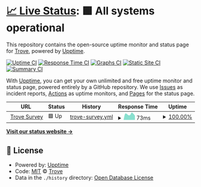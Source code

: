# [📈 Live Status](https://trove-ai.github.io/upptime): <!--live status--> **🟩 All systems operational**

This repository contains the open-source uptime monitor and status page for [Trove](https://trove-ai.github.io/upptime), powered by [Upptime](https://github.com/upptime/upptime).

[![Uptime CI](https://github.com/trove-ai/upptime/workflows/Uptime%20CI/badge.svg)](https://github.com/trove-ai/upptime/actions?query=workflow%3A%22Uptime+CI%22)
[![Response Time CI](https://github.com/trove-ai/upptime/workflows/Response%20Time%20CI/badge.svg)](https://github.com/trove-ai/upptime/actions?query=workflow%3A%22Response+Time+CI%22)
[![Graphs CI](https://github.com/trove-ai/upptime/workflows/Graphs%20CI/badge.svg)](https://github.com/trove-ai/upptime/actions?query=workflow%3A%22Graphs+CI%22)
[![Static Site CI](https://github.com/trove-ai/upptime/workflows/Static%20Site%20CI/badge.svg)](https://github.com/trove-ai/upptime/actions?query=workflow%3A%22Static+Site+CI%22)
[![Summary CI](https://github.com/trove-ai/upptime/workflows/Summary%20CI/badge.svg)](https://github.com/trove-ai/upptime/actions?query=workflow%3A%22Summary+CI%22)

With [Upptime](https://upptime.js.org), you can get your own unlimited and free uptime monitor and status page, powered entirely by a GitHub repository. We use [Issues](https://github.com/trove-ai/upptime/issues) as incident reports, [Actions](https://github.com/trove-ai/upptime/actions) as uptime monitors, and [Pages](https://trove-ai.github.io/upptime) for the status page.

<!--start: status pages-->
<!-- This summary is generated by Upptime (https://github.com/upptime/upptime) -->
<!-- Do not edit this manually, your changes will be overwritten -->
<!-- prettier-ignore -->
| URL | Status | History | Response Time | Uptime |
| --- | ------ | ------- | ------------- | ------ |
| <img alt="" src="https://icons.duckduckgo.com/ip3/gettrove.co.ico" height="13"> [Trove Survey](https://gettrove.co) | 🟩 Up | [trove-survey.yml](https://github.com/trove-ai/upptime/commits/HEAD/history/trove-survey.yml) | <details><summary><img alt="Response time graph" src="./graphs/trove-survey/response-time-week.png" height="20"> 73ms</summary><br><a href="https://trove-ai.github.io/upptime/history/trove-survey"><img alt="Response time 75" src="https://img.shields.io/endpoint?url=https%3A%2F%2Fraw.githubusercontent.com%2Ftrove-ai%2Fupptime%2FHEAD%2Fapi%2Ftrove-survey%2Fresponse-time.json"></a><br><a href="https://trove-ai.github.io/upptime/history/trove-survey"><img alt="24-hour response time 54" src="https://img.shields.io/endpoint?url=https%3A%2F%2Fraw.githubusercontent.com%2Ftrove-ai%2Fupptime%2FHEAD%2Fapi%2Ftrove-survey%2Fresponse-time-day.json"></a><br><a href="https://trove-ai.github.io/upptime/history/trove-survey"><img alt="7-day response time 73" src="https://img.shields.io/endpoint?url=https%3A%2F%2Fraw.githubusercontent.com%2Ftrove-ai%2Fupptime%2FHEAD%2Fapi%2Ftrove-survey%2Fresponse-time-week.json"></a><br><a href="https://trove-ai.github.io/upptime/history/trove-survey"><img alt="30-day response time 71" src="https://img.shields.io/endpoint?url=https%3A%2F%2Fraw.githubusercontent.com%2Ftrove-ai%2Fupptime%2FHEAD%2Fapi%2Ftrove-survey%2Fresponse-time-month.json"></a><br><a href="https://trove-ai.github.io/upptime/history/trove-survey"><img alt="1-year response time 75" src="https://img.shields.io/endpoint?url=https%3A%2F%2Fraw.githubusercontent.com%2Ftrove-ai%2Fupptime%2FHEAD%2Fapi%2Ftrove-survey%2Fresponse-time-year.json"></a></details> | <details><summary><a href="https://trove-ai.github.io/upptime/history/trove-survey">100.00%</a></summary><a href="https://trove-ai.github.io/upptime/history/trove-survey"><img alt="All-time uptime 99.89%" src="https://img.shields.io/endpoint?url=https%3A%2F%2Fraw.githubusercontent.com%2Ftrove-ai%2Fupptime%2FHEAD%2Fapi%2Ftrove-survey%2Fuptime.json"></a><br><a href="https://trove-ai.github.io/upptime/history/trove-survey"><img alt="24-hour uptime 100.00%" src="https://img.shields.io/endpoint?url=https%3A%2F%2Fraw.githubusercontent.com%2Ftrove-ai%2Fupptime%2FHEAD%2Fapi%2Ftrove-survey%2Fuptime-day.json"></a><br><a href="https://trove-ai.github.io/upptime/history/trove-survey"><img alt="7-day uptime 100.00%" src="https://img.shields.io/endpoint?url=https%3A%2F%2Fraw.githubusercontent.com%2Ftrove-ai%2Fupptime%2FHEAD%2Fapi%2Ftrove-survey%2Fuptime-week.json"></a><br><a href="https://trove-ai.github.io/upptime/history/trove-survey"><img alt="30-day uptime 100.00%" src="https://img.shields.io/endpoint?url=https%3A%2F%2Fraw.githubusercontent.com%2Ftrove-ai%2Fupptime%2FHEAD%2Fapi%2Ftrove-survey%2Fuptime-month.json"></a><br><a href="https://trove-ai.github.io/upptime/history/trove-survey"><img alt="1-year uptime 99.89%" src="https://img.shields.io/endpoint?url=https%3A%2F%2Fraw.githubusercontent.com%2Ftrove-ai%2Fupptime%2FHEAD%2Fapi%2Ftrove-survey%2Fuptime-year.json"></a></details>

<!--end: status pages-->

[**Visit our status website →**](https://trove-ai.github.io/upptime)

## 📄 License

- Powered by: [Upptime](https://github.com/upptime/upptime)
- Code: [MIT](./LICENSE) © [Trove](https://trove-ai.github.io/upptime)
- Data in the `./history` directory: [Open Database License](https://opendatacommons.org/licenses/odbl/1-0/)
